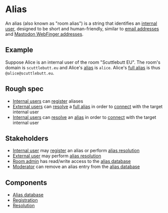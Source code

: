 # Alias

An alias (also known as "room alias") is a string that identifies an [internal user](../Stakeholders/Internal%20user.md), designed to be short and human-friendly, similar to [email addresses](https://en.wikipedia.org/wiki/Email_address) and [Mastodon WebFinger addresses](https://docs.joinmastodon.org/spec/webfinger/).

## Example

Suppose Alice is an internal user of the room "Scuttlebutt EU". The room's domain is `scuttlebutt.eu` and Alice's [alias](Alias%20string.md) is `alice`. Alice's [full alias](Full%20alias%20string.md) is thus `@alice@scuttlebutt.eu`.

## Rough spec

- [Internal users](../Stakeholders/Internal%20user.md) can [register](Registration.md) aliases
- [External users](../Stakeholders/External%20user.md) can [resolve](Resolution.md) a [full alias](Full%20alias%20string.md) in order to [connect](../Room/Tunneled%20connection.md) with the target internal user
- [Internal users](../Stakeholders/Internal%20user.md) can [resolve](Resolution.md) an [alias](Alias%20string.md) in order to [connect](../Room/Tunneled%20connection.md) with the target internal user

## Stakeholders

- [Internal user](../Stakeholders/Internal%20user.md) may [register](Registration.md) an alias or perform [alias resolution](Resolution.md)
- [External user](../Stakeholders/External%20user.md) may perform [alias resolution](Resolution.md)
- [Room admin](../Stakeholders/Room%20admin.md) has read/write access to the [alias database](Alias%20database.md)
- [Moderator](../Stakeholders/Moderator.md) can remove an alias entry from the [alias database](Alias%20database.md)

## Components

- [Alias database](Alias%20database.md)
- [Registration](Registration.md)
- [Resolution](Resolution.md)
